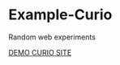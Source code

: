 # Example-Curio
Random web experiments

<a href="https://gavinrf.github.io/Example-Curio/">DEMO CURIO SITE</a>
